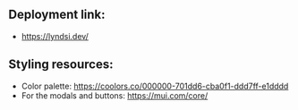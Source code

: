 ## Deployment link:

- https://lyndsi.dev/

## Styling resources:

- Color palette: https://coolors.co/000000-701dd6-cba0f1-ddd7ff-e1dddd
- For the modals and buttons: https://mui.com/core/
